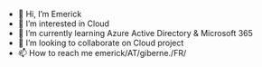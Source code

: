 - 👋 Hi, I’m Emerick
- 👀 I’m interested in Cloud
- 🌱 I’m currently learning Azure Active Directory & Microsoft 365
- 💞️ I’m looking to collaborate on Cloud project
- 📫 How to reach me emerick/AT/giberne./FR/

<!---
egiberne/egiberne is a ✨ special ✨ repository because its `README.md` (this file) appears on your GitHub profile.
You can click the Preview link to take a look at your changes.
--->
